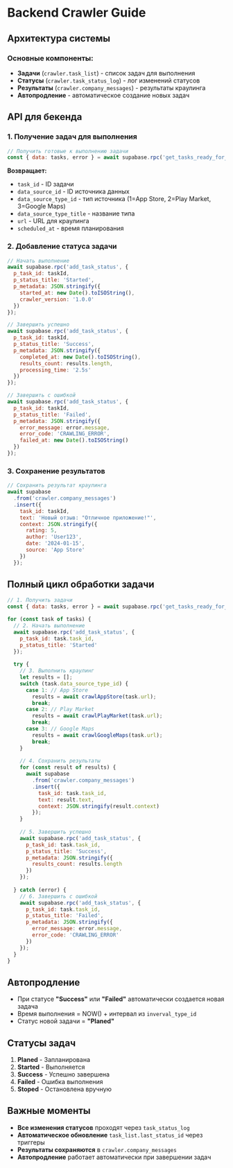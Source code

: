 # Backend Crawler Guide

## Архитектура системы

### Основные компоненты:
- **Задачи** (`crawler.task_list`) - список задач для выполнения
- **Статусы** (`crawler.task_status_log`) - лог изменений статусов
- **Результаты** (`crawler.company_messages`) - результаты краулинга
- **Автопродление** - автоматическое создание новых задач

## API для бекенда

### 1. Получение задач для выполнения
```javascript
// Получить готовые к выполнению задачи
const { data: tasks, error } = await supabase.rpc('get_tasks_ready_for_execution');
```

**Возвращает:**
- `task_id` - ID задачи
- `data_source_id` - ID источника данных  
- `data_source_type_id` - тип источника (1=App Store, 2=Play Market, 3=Google Maps)
- `data_source_type_title` - название типа
- `url` - URL для краулинга
- `scheduled_at` - время планирования

### 2. Добавление статуса задачи
```javascript
// Начать выполнение
await supabase.rpc('add_task_status', {
  p_task_id: taskId,
  p_status_title: 'Started',
  p_metadata: JSON.stringify({
    started_at: new Date().toISOString(),
    crawler_version: '1.0.0'
  })
});

// Завершить успешно
await supabase.rpc('add_task_status', {
  p_task_id: taskId,
  p_status_title: 'Success',
  p_metadata: JSON.stringify({
    completed_at: new Date().toISOString(),
    results_count: results.length,
    processing_time: '2.5s'
  })
});

// Завершить с ошибкой
await supabase.rpc('add_task_status', {
  p_task_id: taskId,
  p_status_title: 'Failed',
  p_metadata: JSON.stringify({
    error_message: error.message,
    error_code: 'CRAWLING_ERROR',
    failed_at: new Date().toISOString()
  })
});
```

### 3. Сохранение результатов
```javascript
// Сохранить результат краулинга
await supabase
  .from('crawler.company_messages')
  .insert({
    task_id: taskId,
    text: 'Новый отзыв: "Отличное приложение!"',
    context: JSON.stringify({
      rating: 5,
      author: 'User123',
      date: '2024-01-15',
      source: 'App Store'
    })
  });
```

## Полный цикл обработки задачи

```javascript
// 1. Получить задачи
const { data: tasks, error } = await supabase.rpc('get_tasks_ready_for_execution');

for (const task of tasks) {
  // 2. Начать выполнение
  await supabase.rpc('add_task_status', {
    p_task_id: task.task_id,
    p_status_title: 'Started'
  });
  
  try {
    // 3. Выполнить краулинг
    let results = [];
    switch (task.data_source_type_id) {
      case 1: // App Store
        results = await crawlAppStore(task.url);
        break;
      case 2: // Play Market  
        results = await crawlPlayMarket(task.url);
        break;
      case 3: // Google Maps
        results = await crawlGoogleMaps(task.url);
        break;
    }
    
    // 4. Сохранить результаты
    for (const result of results) {
      await supabase
        .from('crawler.company_messages')
        .insert({
          task_id: task.task_id,
          text: result.text,
          context: JSON.stringify(result.context)
        });
    }
    
    // 5. Завершить успешно
    await supabase.rpc('add_task_status', {
      p_task_id: task.task_id,
      p_status_title: 'Success',
      p_metadata: JSON.stringify({
        results_count: results.length
      })
    });
    
  } catch (error) {
    // 6. Завершить с ошибкой
    await supabase.rpc('add_task_status', {
      p_task_id: task.task_id,
      p_status_title: 'Failed',
      p_metadata: JSON.stringify({
        error_message: error.message,
        error_code: 'CRAWLING_ERROR'
      })
    });
  }
}
```

## Автопродление

- При статусе **"Success"** или **"Failed"** автоматически создается новая задача
- Время выполнения = NOW() + интервал из `inverval_type_id`
- Статус новой задачи = **"Planed"**

## Статусы задач

1. **Planed** - Запланирована
2. **Started** - Выполняется  
3. **Success** - Успешно завершена
4. **Failed** - Ошибка выполнения
5. **Stoped** - Остановлена вручную

## Важные моменты

- **Все изменения статусов** проходят через `task_status_log`
- **Автоматическое обновление** `task_list.last_status_id` через триггеры
- **Результаты сохраняются** в `crawler.company_messages`
- **Автопродление** работает автоматически при завершении задач
